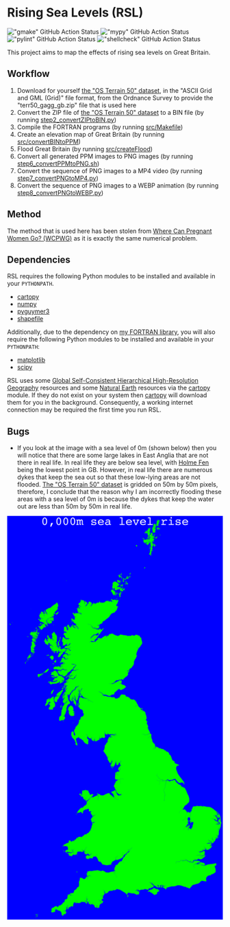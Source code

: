# Rising Sea Levels (RSL)

!["gmake" GitHub Action Status](https://github.com/Guymer/rsl/actions/workflows/gmake.yaml/badge.svg) !["mypy" GitHub Action Status](https://github.com/Guymer/rsl/actions/workflows/mypy.yaml/badge.svg) !["pylint" GitHub Action Status](https://github.com/Guymer/rsl/actions/workflows/pylint.yaml/badge.svg) !["shellcheck" GitHub Action Status](https://github.com/Guymer/rsl/actions/workflows/shellcheck.yaml/badge.svg)

This project aims to map the effects of rising sea levels on Great Britain.

## Workflow

1. Download for yourself [the "OS Terrain 50" dataset](https://www.ordnancesurvey.co.uk/products/os-terrain-50), in the "ASCII Grid and GML (Grid)" file format, from the Ordnance Survey to provide the "terr50_gagg_gb.zip" file that is used here
2. Convert the ZIP file of [the "OS Terrain 50" dataset](https://www.ordnancesurvey.co.uk/products/os-terrain-50) to a BIN file (by running [step2_convertZIPtoBIN.py](step2_convertZIPtoBIN.py))
3. Compile the FORTRAN programs (by running [src/Makefile](src/Makefile))
4. Create an elevation map of Great Britain (by running [src/convertBINtoPPM](src/convertBINtoPPM.F90))
5. Flood Great Britain (by running [src/createFlood](src/createFlood.F90))
6. Convert all generated PPM images to PNG images (by running [step6_convertPPMtoPNG.sh](step6_convertPPMtoPNG.sh))
7. Convert the sequence of PNG images to a MP4 video (by running [step7_convertPNGtoMP4.py](step7_convertPNGtoMP4.py))
8. Convert the sequence of PNG images to a WEBP animation (by running [step8_convertPNGtoWEBP.py](step8_convertPNGtoWEBP.py))

## Method

The method that is used here has been stolen from [Where Can Pregnant Women Go? (WCPWG)](https://github.com/Guymer/wcpwg) as it is exactly the same numerical problem.

## Dependencies

RSL requires the following Python modules to be installed and available in your `PYTHONPATH`.

* [cartopy](https://pypi.org/project/Cartopy/)
* [numpy](https://pypi.org/project/numpy/)
* [pyguymer3](https://github.com/Guymer/PyGuymer3)
* [shapefile](https://pypi.org/project/pyshp/)

Additionally, due to the dependency on [my FORTRAN library](https://github.com/Guymer/fortranlib), you will also require the following Python modules to be installed and available in your `PYTHONPATH`:

* [matplotlib](https://pypi.org/project/matplotlib/)
* [scipy](https://pypi.org/project/scipy/)

RSL uses some [Global Self-Consistent Hierarchical High-Resolution Geography](https://www.ngdc.noaa.gov/mgg/shorelines/) resources and some [Natural Earth](https://www.naturalearthdata.com/) resources via the [cartopy](https://pypi.org/project/Cartopy/) module. If they do not exist on your system then [cartopy](https://pypi.org/project/Cartopy/) will download them for you in the background. Consequently, a working internet connection may be required the first time you run RSL.

## Bugs

* If you look at the image with a sea level of 0m (shown below) then you will notice that there are some large lakes in East Anglia that are not there in real life. In real life they are below sea level, with [Holme Fen](https://en.wikipedia.org/wiki/Holme_Fen) being the lowest point in GB. However, in real life there are numerous dykes that keep the sea out so that these low-lying areas are not flooded. [The "OS Terrain 50" dataset](https://www.ordnancesurvey.co.uk/products/os-terrain-50) is gridded on 50m by 50m pixels, therefore, I conclude that the reason why I am incorrectly flooding these areas with a sea level of 0m is because the dykes that keep the water out are less than 50m by 50m in real life.

![GB with a sea level of 0m](bug.png)
